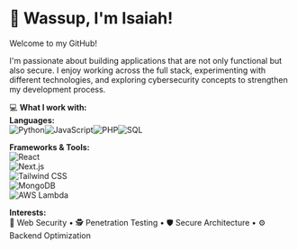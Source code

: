 # 👋 Wassup, I'm Isaiah!  
Welcome to my GitHub!  

I'm passionate about building applications that are not only functional but also secure. I enjoy working across the full stack, experimenting with different technologies, and exploring cybersecurity concepts to strengthen my development process.  

💻 **What I work with:**  
**Languages:**  
![Python](https://img.shields.io/badge/Python-3776AB?style=for-the-badge&logo=python&logoColor=white)![JavaScript](https://img.shields.io/badge/JavaScript-F7DF1E?style=for-the-badge&logo=javascript&logoColor=black)![PHP](https://img.shields.io/badge/PHP-777BB4?style=for-the-badge&logo=php&logoColor=white)![SQL](https://img.shields.io/badge/SQL-003B57?style=for-the-badge&logo=mysql&logoColor=white)  

**Frameworks & Tools:**  
![React](https://img.shields.io/badge/React-20232A?style=for-the-badge&logo=react&logoColor=61DAFB)  
![Next.js](https://img.shields.io/badge/Next.js-000000?style=for-the-badge&logo=next.js&logoColor=white)  
![Tailwind CSS](https://img.shields.io/badge/Tailwind_CSS-38B2AC?style=for-the-badge&logo=tailwind-css&logoColor=white)  
![MongoDB](https://img.shields.io/badge/MongoDB-4EA94B?style=for-the-badge&logo=mongodb&logoColor=white)  
![AWS Lambda](https://img.shields.io/badge/AWS_Lambda-FF9900?style=for-the-badge&logo=awslambda&logoColor=white)  

**Interests:**  
🔐 Web Security • 🕵️ Penetration Testing • 🛡 Secure Architecture • ⚙️ Backend Optimization


